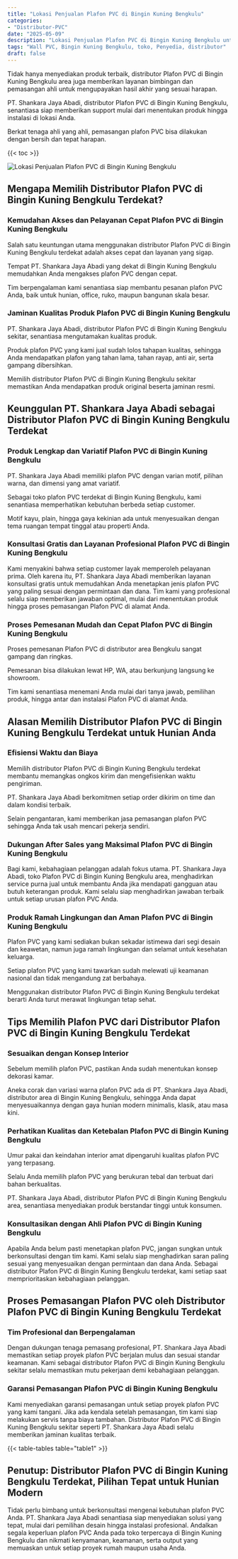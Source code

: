 ```yaml
---
title: "Lokasi Penjualan Plafon PVC di Bingin Kuning Bengkulu"
categories: 
- "Distributor-PVC"
date: "2025-05-09"
description: "Lokasi Penjualan Plafon PVC di Bingin Kuning Bengkulu untuk hunian, office, serta gerai. Produk unggulan, beragam motif, variasi warna elegan, dengan layanan penempatan ditangani oleh tenaga ahli berpengalaman dan kepastian resmi!|Servis distribusi Plafon PVC di Bingin Kuning Bengkulu bagi kebutuhan tempat tinggal, kantor, maupun toko, beserta panel terbaik dan penempatan oleh tim berpengalaman serta jaminan resmi.|Alternatif Plafon PVC di Bingin Kuning Bengkulu yang terpercaya untuk tempat tinggal, office, serta gerai, dengan produk unggulan dan instalasi dikerjakan oleh teknisi berpengalaman dan garansi resmi.|Distribusi Plafon PVC di Bingin Kuning Bengkulu untuk hunian, office, serta ritel, dengan produk unggulan dan penempatan ditangani oleh teknisi profesional, dilengkapi dengan kepastian resmi.}"
tags: "Wall PVC, Bingin Kuning Bengkulu, toko, Penyedia, distributor"
draft: false
---
```


Tidak hanya menyediakan produk terbaik, distributor Plafon PVC di Bingin Kuning Bengkulu area juga memberikan layanan bimbingan dan pemasangan ahli untuk mengupayakan hasil akhir yang sesuai harapan.

PT. Shankara Jaya Abadi, distributor Plafon PVC di Bingin Kuning Bengkulu, senantiasa siap memberikan support mulai dari menentukan produk hingga instalasi di lokasi Anda.

Berkat tenaga ahli yang ahli, pemasangan plafon PVC bisa dilakukan dengan bersih dan tepat harapan.

{{< toc >}}

![Lokasi Penjualan Plafon PVC di Bingin Kuning Bengkulu](/images/Distributor-PVC/Lokasi-Penjualan-Plafon-PVC-di-Bingin-Kuning-Bengkulu.png)


## Mengapa Memilih Distributor Plafon PVC di Bingin Kuning Bengkulu Terdekat?

### Kemudahan Akses dan Pelayanan Cepat Plafon PVC di Bingin Kuning Bengkulu

Salah satu keuntungan utama menggunakan distributor Plafon PVC di Bingin Kuning Bengkulu terdekat adalah akses cepat dan layanan yang sigap.

Tempat PT. Shankara Jaya Abadi yang dekat di Bingin Kuning Bengkulu memudahkan Anda mengakses plafon PVC dengan cepat.

Tim berpengalaman kami senantiasa siap membantu pesanan plafon PVC Anda, baik untuk hunian, office, ruko, maupun bangunan skala besar.

### Jaminan Kualitas Produk Plafon PVC di Bingin Kuning Bengkulu

PT. Shankara Jaya Abadi, distributor Plafon PVC di Bingin Kuning Bengkulu sekitar, senantiasa mengutamakan kualitas produk.

Produk plafon PVC yang kami jual sudah lolos tahapan kualitas, sehingga Anda mendapatkan plafon yang tahan lama, tahan rayap, anti air, serta gampang dibersihkan.

Memilih distributor Plafon PVC di Bingin Kuning Bengkulu sekitar memastikan Anda mendapatkan produk original beserta jaminan resmi.

## Keunggulan PT. Shankara Jaya Abadi sebagai Distributor Plafon PVC di Bingin Kuning Bengkulu Terdekat

### Produk Lengkap dan Variatif Plafon PVC di Bingin Kuning Bengkulu

PT. Shankara Jaya Abadi memiliki plafon PVC dengan varian motif, pilihan warna, dan dimensi yang amat variatif.

Sebagai toko plafon PVC terdekat di Bingin Kuning Bengkulu, kami senantiasa memperhatikan kebutuhan berbeda setiap customer.

Motif kayu, plain, hingga gaya kekinian ada untuk menyesuaikan dengan tema ruangan tempat tinggal atau properti Anda.

### Konsultasi Gratis dan Layanan Profesional Plafon PVC di Bingin Kuning Bengkulu

Kami menyakini bahwa setiap customer layak memperoleh pelayanan prima. Oleh karena itu, PT. Shankara Jaya Abadi memberikan layanan konsultasi gratis untuk memudahkan Anda menetapkan jenis plafon PVC yang paling sesuai dengan permintaan dan dana. Tim kami yang profesional selalu siap memberikan jawaban optimal, mulai dari menentukan produk hingga proses pemasangan Plafon PVC di alamat Anda.

### Proses Pemesanan Mudah dan Cepat Plafon PVC di Bingin Kuning Bengkulu

Proses pemesanan Plafon PVC di distributor area Bengkulu sangat gampang dan ringkas.

Pemesanan bisa dilakukan lewat HP, WA, atau berkunjung langsung ke showroom.

Tim kami senantiasa menemani Anda mulai dari tanya jawab, pemilihan produk, hingga antar dan instalasi Plafon PVC di alamat Anda.

## Alasan Memilih Distributor Plafon PVC di Bingin Kuning Bengkulu Terdekat untuk Hunian Anda

### Efisiensi Waktu dan Biaya

Memilih distributor Plafon PVC di Bingin Kuning Bengkulu terdekat membantu memangkas ongkos kirim dan mengefisienkan waktu pengiriman.

PT. Shankara Jaya Abadi berkomitmen setiap order dikirim on time dan dalam kondisi terbaik.

Selain pengantaran, kami memberikan jasa pemasangan plafon PVC sehingga Anda tak usah mencari pekerja sendiri.

### Dukungan After Sales yang Maksimal Plafon PVC di Bingin Kuning Bengkulu

Bagi kami, kebahagiaan pelanggan adalah fokus utama. PT. Shankara Jaya Abadi, toko Plafon PVC di Bingin Kuning Bengkulu area, menghadirkan service purna jual untuk membantu Anda jika mendapati gangguan atau butuh keterangan produk. Kami selalu siap menghadirkan jawaban terbaik untuk setiap urusan plafon PVC Anda.

### Produk Ramah Lingkungan dan Aman Plafon PVC di Bingin Kuning Bengkulu

Plafon PVC yang kami sediakan bukan sekadar istimewa dari segi desain dan keawetan, namun juga ramah lingkungan dan selamat untuk kesehatan keluarga.

Setiap plafon PVC yang kami tawarkan sudah melewati uji keamanan nasional dan tidak mengandung zat berbahaya.

Menggunakan distributor Plafon PVC di Bingin Kuning Bengkulu terdekat berarti Anda turut merawat lingkungan tetap sehat.

## Tips Memilih Plafon PVC dari Distributor Plafon PVC di Bingin Kuning Bengkulu Terdekat

### Sesuaikan dengan Konsep Interior

Sebelum memilih plafon PVC, pastikan Anda sudah menentukan konsep dekorasi kamar.

Aneka corak dan variasi warna plafon PVC ada di PT. Shankara Jaya Abadi, distributor area di Bingin Kuning Bengkulu, sehingga Anda dapat menyesuaikannya dengan gaya hunian modern minimalis, klasik, atau masa kini.

### Perhatikan Kualitas dan Ketebalan Plafon PVC di Bingin Kuning Bengkulu

Umur pakai dan keindahan interior amat dipengaruhi kualitas plafon PVC yang terpasang.

Selalu Anda memilih plafon PVC yang berukuran tebal dan terbuat dari bahan berkualitas.

PT. Shankara Jaya Abadi, distributor Plafon PVC di Bingin Kuning Bengkulu area, senantiasa menyediakan produk berstandar tinggi untuk konsumen.

### Konsultasikan dengan Ahli Plafon PVC di Bingin Kuning Bengkulu

Apabila Anda belum pasti menetapkan plafon PVC, jangan sungkan untuk berkonsultasi dengan tim kami. Kami selalu siap menghadirkan saran paling sesuai yang menyesuaikan dengan permintaan dan dana Anda. Sebagai distributor Plafon PVC di Bingin Kuning Bengkulu terdekat, kami setiap saat memprioritaskan kebahagiaan pelanggan.

## Proses Pemasangan Plafon PVC oleh Distributor Plafon PVC di Bingin Kuning Bengkulu Terdekat

### Tim Profesional dan Berpengalaman

Dengan dukungan tenaga pemasang profesional, PT. Shankara Jaya Abadi memastikan setiap proyek plafon PVC berjalan mulus dan sesuai standar keamanan. Kami sebagai distributor Plafon PVC di Bingin Kuning Bengkulu sekitar selalu memastikan mutu pekerjaan demi kebahagiaan pelanggan.

### Garansi Pemasangan Plafon PVC di Bingin Kuning Bengkulu

Kami menyediakan garansi pemasangan untuk setiap proyek plafon PVC yang kami tangani. Jika ada kendala setelah pemasangan, tim kami siap melakukan servis tanpa biaya tambahan. Distributor Plafon PVC di Bingin Kuning Bengkulu sekitar seperti PT. Shankara Jaya Abadi selalu memberikan jaminan kualitas terbaik.

{{< table-tables table="table1" >}}

## Penutup: Distributor Plafon PVC di Bingin Kuning Bengkulu Terdekat, Pilihan Tepat untuk Hunian Modern

Tidak perlu bimbang untuk berkonsultasi mengenai kebutuhan plafon PVC Anda. PT. Shankara Jaya Abadi senantiasa siap menyediakan solusi yang tepat, mulai dari pemilihan desain hingga instalasi profesional. Andalkan segala keperluan plafon PVC Anda pada toko terpercaya di Bingin Kuning Bengkulu dan nikmati kenyamanan, keamanan, serta output yang memuaskan untuk setiap proyek rumah maupun usaha Anda.